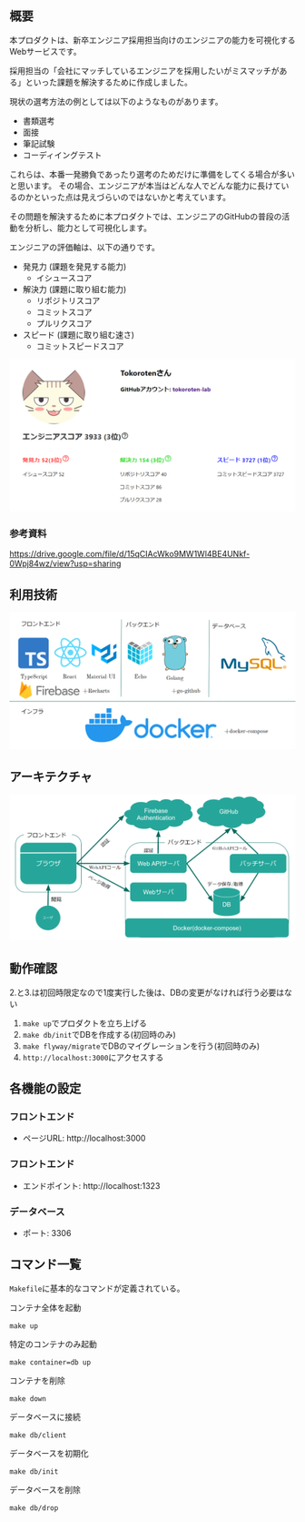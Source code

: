 ## 概要

本プロダクトは、新卒エンジニア採用担当向けのエンジニアの能力を可視化するWebサービスです。

採用担当の「会社にマッチしているエンジニアを採用したいがミスマッチがある」といった課題を解決するために作成しました。

現状の選考方法の例としては以下のようなものがあります。

- 書類選考
- 面接
- 筆記試験
- コーディイングテスト

これらは、本番一発勝負であったり選考のためだけに準備をしてくる場合が多いと思います。
その場合、エンジニアが本当はどんな人でどんな能力に長けているのかといった点は見えづらいのではないかと考えています。

その問題を解決するために本プロダクトでは、エンジニアのGitHubの普段の活動を分析し、能力として可視化します。

エンジニアの評価軸は、以下の通りです。

- 発見力 (課題を発見する能力)
  - イシュースコア
- 解決力 (課題に取り組む能力)
  - リポジトリスコア
  - コミットスコア
  - プルリクスコア
- スピード (課題に取り組む速さ)
  - コミットスピードスコア

![](./images/ability.png)

### 参考資料

https://drive.google.com/file/d/15qCIAcWko9MW1Wl4BE4UNkf-0Wpj84wz/view?usp=sharing


## 利用技術

![](./images/tech.png)

## アーキテクチャ

![](./images/architecture.png)

## 動作確認

2.と3.は初回時限定なので1度実行した後は、DBの変更がなければ行う必要はない

1. `make up`でプロダクトを立ち上げる
2. `make db/init`でDBを作成する(初回時のみ)
3. `make flyway/migrate`でDBのマイグレーションを行う(初回時のみ)
4. `http://localhost:3000`にアクセスする

## 各機能の設定

### フロントエンド

- ページURL: http://localhost:3000

### フロントエンド

- エンドポイント: http://localhost:1323

### データベース

- ポート: 3306

## コマンド一覧

`Makefile`に基本的なコマンドが定義されている。

コンテナ全体を起動
```
make up
```

特定のコンテナのみ起動
```
make container=db up
```

コンテナを削除
```
make down
```

データベースに接続
```
make db/client
```

データベースを初期化
```
make db/init
```

データベースを削除
```
make db/drop
```
